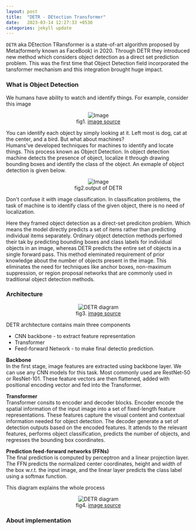 ```yaml
---
layout: post
title:  "DETR - DEtection Transformer"
date:   2023-03-14 12:27:33 +0530
categories: jekyll update
---
```


`DETR` aka DEtection TRansformer is a state-of-art algorithm proposed by Meta(formerly known as FaceBook) in 2020. Through DETR they introduced new method which considers object detection as a direct set prediction problem. This was the first time that Object Detection field incorporated the tansformer mechanism and this integration brought huge impact. 

### What is Object Detection

We humans have ability to watch and identify things. For example, consider this image

<div style="text-align:center">
    <img src="{{ site.baseurl }}/assets/images/DETR/fig1.png" alt="Image" style="max-width:400px;">
</div>

<div style="text-align:center">
    fig1.
    <a href="https://stock.adobe.com/in/search?k=dog+cat+and+bird&asset_id=81951964">image source</a>
</div>

You can identify each object by simply looking at it. Left most is dog, cat at the center, and a bird. But what about machines?<br> 
Humans've developed techniques for machines to identify and locate things. This process known as Object Detection. In object detection machine detects the presence of object, localize it through drawing bounding boxes and identify the class of the object. An exmaple of object detection is given below.

<div style="text-align:center">
    <img src="{{ site.baseurl }}/assets/images/DETR/fig1_box.png" alt="Image" style="max-width:400px;">
</div>

<div style="text-align:center">
    fig2.output of DETR
</div>

Don't confuse it with image classification. In classification problems, the task of machine is to identify class of the given object, there is no need of localization. 

Here they framed object detection as a direct-set prediciton problem. Which means the model directly predicts a set of items rather than predicting individual items separately. Ordinary object detection methods perfomed their tak by predicting bounding boxes and class labels for individual objects in an image, whereas DETR predicts the entire set of objects in a single forward pass. This method eleminated requirement of prior knowledge about the number of objects present in the image. This eliminates the need for techniques like anchor boxes, non-maximum suppression, or region proposal networks that are commonly used in traditional object detection methods.

### Architecture

<div style="text-align:center">
    <img src="{{ site.baseurl }}/assets/images/DETR/detr_diagram.png" alt="DETR diagram" style="max-width:800px;">
</div>

<div style="text-align:center">
    fig3.
    <a href="https://arxiv.org/pdf/2005.12872.pdf">image source</a>
</div>

DETR architecture contains main three components
- CNN backbone - to extract feature representation
- Transformer
- Feed-forward Network - to make final detectio prediction.

**Backbone**<br>
In the first stage, image features are extracted using backbone layer. We can use any CNN models for this task. Most commonly used are RestNet-50 or ResNet-101.
These feature vectors are then flattened, added with positional encoding vector and fed into the Transformer.

**Transformer**<br>
Transformer consits to encoder and decoder blocks. Encoder encode the spatial information of the input image into a set of fixed-length feature representations. These features capture the visual content and contextual information needed for object detection. The decoder generate a set of detection outputs based on the encoded features. It attends to the relevant features, performs object classification, predicts the number of objects, and regresses the bounding box coordinates.

**Prediction feed-forward networks (FFNs)**<br> 
The final prediction is computed by perceptron and a linear projection layer. The FFN predicts the normalized center coordinates, height and width of the box w.r.t. the input image, and the linear layer predicts the class label using a softmax function.

This diagram explains the whole process
<div style="text-align:center">
    <img src="{{ site.baseurl }}/assets/images/DETR/detr_diagram2.png" alt="DETR diagram" style="max-width:800px;">
</div>

<div style="text-align:center">
    fig4.
    <a href="https://arxiv.org/pdf/2005.12872.pdf">image source</a>
</div>


### About implementation
